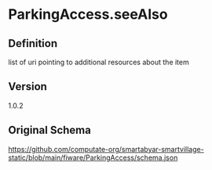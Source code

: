 # ParkingAccess.seeAlso

## Definition
list of uri pointing to additional resources about the item

## Version
1.0.2

## Original Schema
https://github.com/computate-org/smartabyar-smartvillage-static/blob/main/fiware/ParkingAccess/schema.json
